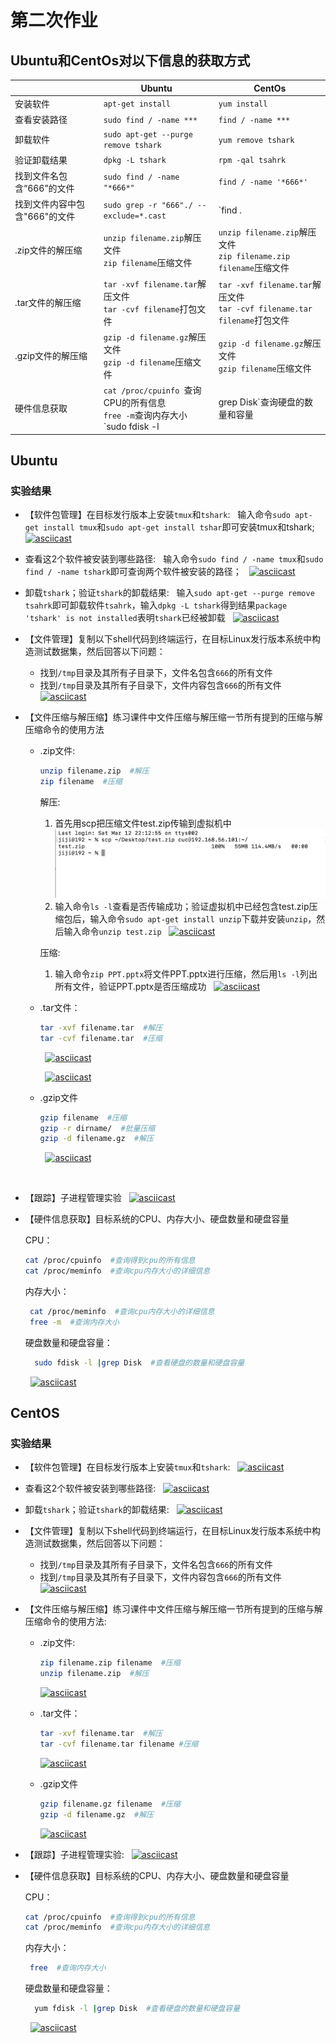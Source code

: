 # 第二次作业
## Ubuntu和CentOs对以下信息的获取方式
| |       Ubuntu         |         CentOs       |
|----- |----------------|-----------------|
|安装软件|`apt-get install`|`yum install `|
|查看安装路径|`sudo find / -name ***`|`find / -name ***` |
|卸载软件|`sudo apt-get --purge remove tshark`|`yum remove tshark`|
|验证卸载结果|`dpkg -L tshark`|`rpm -qal tsahrk`|
|找到文件名包含“666”的文件|`sudo find / -name "*666*"`|`find / -name '*666*'`|
|找到文件内容中包含"666"的文件|`sudo grep -r "666"./ --exclude=*.cast`|`find . | xargs grep - ri '666'`|
|.zip文件的解压缩 |`unzip filename.zip`解压文件<br> `zip filename`压缩文件|`unzip filename.zip`解压文件<br>`zip filename.zip filename`压缩文件|
|.tar文件的解压缩|`tar -xvf filename.tar`解压文件<br> `tar -cvf filename`打包文件|`tar -xvf filename.tar`解压文件<br>`tar -cvf filename.tar filename`打包文件 |
|.gzip文件的解压缩|`gzip -d filename.gz`解压文件 <br>`gzip -d filename`压缩文件|`gzip -d filename.gz`解压文件<br>`gzip filename`压缩文件
|硬件信息获取|`cat /proc/cpuinfo `查询CPU的所有信息 <br> `free -m`查询内存大小<br> `sudo fdisk -l |grep Disk`查询硬盘的数量和容量|`cat /proc/cpuinfo`查询CPU的所有信息<br> `free `查询内存大小<br> `yum fdisk -l |grep Disk`查询硬盘的数量和容量`|


## Ubuntu
### 实验结果
* 【软件包管理】在目标发行版本上安装`tmux`和`tshark`:
&nbsp;
输入命令`sudo apt-get install tmux`和`sudo apt-get install tshar`即可安装tmux和tshark;
&nbsp;
[![asciicast](https://asciinema.org/a/sqSemYpUtqsxqruZVA57gyd4I.svg)](https://asciinema.org/a/sqSemYpUtqsxqruZVA57gyd4I)
&nbsp;

* 查看这2个软件被安装到哪些路径:
&nbsp;
输入命令`sudo find / -name tmux`和`sudo find / -name tshark`即可查询两个软件被安装的路径；
&nbsp;
[![asciicast](https://asciinema.org/a/nGEcHt8dECNhrT1EF6fnGtKqJ.svg)](https://asciinema.org/a/nGEcHt8dECNhrT1EF6fnGtKqJ)
&nbsp;

* 卸载`tshark`；验证`tshark`的卸载结果:
&nbsp;
输入`sudo apt-get --purge remove tsahrk`即可卸载软件`tsahrk`，输入`dpkg -L tshark`得到结果`package 'tshark' is not installed`表明`tshark`已经被卸载
&nbsp;
[![asciicast](https://asciinema.org/a/W1cEMbZ43igXKWXTIKHpJDQ5h.svg)](https://asciinema.org/a/W1cEMbZ43igXKWXTIKHpJDQ5h)
&nbsp;

* 【文件管理】复制以下shell代码到终端运行，在目标Linux发行版本系统中构造测试数据集，然后回答以下问题：
  * 找到`/tmp`目录及其所有子目录下，文件名包含`666`的所有文件
  * 找到`/tmp`目录及其所有子目录下，文件内容包含`666`的所有文件
&nbsp;
    [![asciicast](https://asciinema.org/a/8onOeJxZNkEf0NXpu6rucsXTL.svg)](https://asciinema.org/a/8onOeJxZNkEf0NXpu6rucsXTL)
&nbsp;

* 【文件压缩与解压缩】练习课件中文件压缩与解压缩一节所有提到的压缩与解压缩命令的使用方法
  * .zip文件:
    ```bash
    unzip filename.zip  #解压
    zip filename  #压缩
    ```
    解压:
      1. 首先用scp把压缩文件test.zip传输到虚拟机中
        ![](图片/2unzip.png) 
      2. 输入命令`ls -l`查看是否传输成功；验证虚拟机中已经包含test.zip压缩包后，输入命令`sudo apt-get install unzip`下载并安装`unzip`，然后输入命令`unzip test.zip`
      &nbsp;
        [![asciicast](https://asciinema.org/a/HVvmNEdxXgKqzzzrVk0D8cVjw.svg)](https://asciinema.org/a/HVvmNEdxXgKqzzzrVk0D8cVjw)

    压缩:
      1. 输入命令`zip PPT.pptx`将文件PPT.pptx进行压缩，然后用`ls -l`列出所有文件，验证PPT.pptx是否压缩成功
      &nbsp;
        [![asciicast](https://asciinema.org/a/bUq17dFLbawNCtf308y7p6X6p.svg)](https://asciinema.org/a/bUq17dFLbawNCtf308y7p6X6p)
  &nbsp;
  * .tar文件：
    ```bash
    tar -xvf filename.tar  #解压
    tar -cvf filename.tar  #压缩
    ```
    &nbsp;
      [![asciicast](https://asciinema.org/a/Rew4YItPOqIz0kcAZnKBJdeqG.svg)](https://asciinema.org/a/Rew4YItPOqIz0kcAZnKBJdeqG)
    
    &nbsp;
      [![asciicast](https://asciinema.org/a/p9VxweQnmyyqaV7TzQkYIkJzz.svg)](https://asciinema.org/a/p9VxweQnmyyqaV7TzQkYIkJzz)
    &nbsp;

  * .gzip文件
    ```bash
    gzip filename  #压缩
    gzip -r dirname/  #批量压缩
    gzip -d filename.gz  #解压
    ```
    &nbsp;
    [![asciicast](https://asciinema.org/a/zOZ0SpZAM5pwRgGp0TGHupaMf.svg)](https://asciinema.org/a/zOZ0SpZAM5pwRgGp0TGHupaMf)

    &nbsp;
  


* 【跟踪】子进程管理实验
&nbsp;
[![asciicast](https://asciinema.org/a/G1LwuolzohK8MGcIihzkTegxf.svg)](https://asciinema.org/a/G1LwuolzohK8MGcIihzkTegxf)
&nbsp;

* 【硬件信息获取】目标系统的CPU、内存大小、硬盘数量和硬盘容量
&nbsp;

  CPU：
  ```bash
  cat /proc/cpuinfo  #查询得到cpu的所有信息
  cat /proc/meminfo  #查询cpu内存大小的详细信息
  ```

  内存大小：
  ```bash
   cat /proc/meminfo  #查询cpu内存大小的详细信息
   free -m  #查询内存大小
  ```

  硬盘数量和硬盘容量：
  ```bash
    sudo fdisk -l |grep Disk  #查看硬盘的数量和硬盘容量
  ```
  &nbsp;
  [![asciicast](https://asciinema.org/a/h7UQoTJIedI9SwKRmim2lqv2Z.svg)](https://asciinema.org/a/h7UQoTJIedI9SwKRmim2lqv2Z)

  
## CentOS
### 实验结果
* 【软件包管理】在目标发行版本上安装`tmux`和`tshark`:
  &nbsp;
  [![asciicast](https://asciinema.org/a/Q8n5JKTbQvUBMKGTyc38JfZCY.svg)](https://asciinema.org/a/Q8n5JKTbQvUBMKGTyc38JfZCY)
  &nbsp;

* 查看这2个软件被安装到哪些路径:
  &nbsp;
  [![asciicast](https://asciinema.org/a/s7nrveKRtxDIkamjvbK5y9DN7.svg)](https://asciinema.org/a/s7nrveKRtxDIkamjvbK5y9DN7)
  &nbsp;

* 卸载`tshark`；验证`tshark`的卸载结果:
  &nbsp;
  [![asciicast](https://asciinema.org/a/W1cEMbZ43igXKWXTIKHpJDQ5h.svg)](https://asciinema.org/a/W1cEMbZ43igXKWXTIKHpJDQ5h)
  &nbsp;

* 【文件管理】复制以下shell代码到终端运行，在目标Linux发行版本系统中构造测试数据集，然后回答以下问题：
  * 找到`/tmp`目录及其所有子目录下，文件名包含`666`的所有文件
  * 找到`/tmp`目录及其所有子目录下，文件内容包含`666`的所有文件
  &nbsp;
    [![asciicast](https://asciinema.org/a/Ceo9nEn1S8C6bWPyEDpomhzl1.svg)](https://asciinema.org/a/Ceo9nEn1S8C6bWPyEDpomhzl1)
  &nbsp;

* 【文件压缩与解压缩】练习课件中文件压缩与解压缩一节所有提到的压缩与解压缩命令的使用方法:
  &nbsp;
  * .zip文件:
    ```bash 
    zip filename.zip filename  #压缩
    unzip filename.zip  #解压
    ```
    [![asciicast](https://asciinema.org/a/TjvzLYw192XyfCSeuc6BIGPeK.svg)](https://asciinema.org/a/TjvzLYw192XyfCSeuc6BIGPeK)
  &nbsp;

  * .tar文件：
    ```bash
    tar -xvf filename.tar  #解压
    tar -cvf filename.tar filename #压缩
    ```
    [![asciicast](https://asciinema.org/a/HevklhEiE8L7AvJc42d4CM7vY.svg)](https://asciinema.org/a/HevklhEiE8L7AvJc42d4CM7vY)
  &nbsp;

  * .gzip文件
    ```bash
    gzip filename.gz filename  #压缩
    gzip -d filename.gz  #解压
    ```
    [![asciicast](https://asciinema.org/a/XoR4LUseqgeSyXMKNuwhJO6vw.svg)](https://asciinema.org/a/XoR4LUseqgeSyXMKNuwhJO6vw)
    &nbsp;

* 【跟踪】子进程管理实验:
  &nbsp;
  [![asciicast](https://asciinema.org/a/0NQqyxX5RU39Hbma85C9xPB9r.svg)](https://asciinema.org/a/0NQqyxX5RU39Hbma85C9xPB9r)
  &nbsp;

* 【硬件信息获取】目标系统的CPU、内存大小、硬盘数量和硬盘容量
&nbsp;

  CPU：
  ```bash
  cat /proc/cpuinfo  #查询得到cpu的所有信息
  cat /proc/meminfo  #查询cpu内存大小的详细信息
  ```

  内存大小：
  ```bash
   free  #查询内存大小
  ```

  硬盘数量和硬盘容量：
  ```bash
    yum fdisk -l |grep Disk  #查看硬盘的数量和硬盘容量
  ```
  &nbsp;
  [![asciicast](https://asciinema.org/a/5Vs6ghbNmEIYkDFpfSPn5tjIi.svg)](https://asciinema.org/a/5Vs6ghbNmEIYkDFpfSPn5tjIi)


